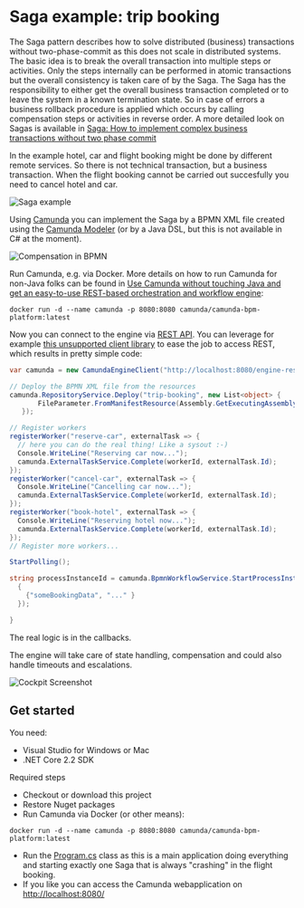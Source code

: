 # Saga example: trip booking

The Saga pattern describes how to solve distributed (business) transactions without two-phase-commit as this does not scale in distributed systems. The basic idea is to break the overall transaction into multiple steps or activities. Only the steps internally can be performed in atomic transactions but the overall consistency is taken care of by the Saga. The Saga has the responsibility to either get the overall business transaction completed or to leave the system in a known termination state. So in case of errors a business rollback procedure is applied which occurs by calling compensation steps or activities in reverse order. A more detailed look on Sagas is available in [Saga: How to implement complex business transactions without two phase commit](
https://blog.bernd-ruecker.com/saga-how-to-implement-complex-business-transactions-without-two-phase-commit-e00aa41a1b1b)

In the example hotel, car and flight booking might be done by different remote services. So there is not technical transaction, but a business transaction. When the flight booking cannot be carried out succesfully you need to cancel hotel and car. 

![Saga example](docs/example-use-case.png)

Using [Camunda](https://camunda.org/) you can implement the Saga by a BPMN XML file created using the [Camunda Modeler](https://camunda.org/download/modeler/) (or by a Java DSL, but this is not available in C# at the moment). 

![Compensation in BPMN](docs/example-bpmn.png)

Run Camunda, e.g. via Docker. More details on how to run Camunda for non-Java folks can be found in [Use Camunda without touching Java and get an easy-to-use REST-based orchestration and workflow engine](https://blog.bernd-ruecker.com/use-camunda-without-touching-java-and-get-an-easy-to-use-rest-based-orchestration-and-workflow-7bdf25ac198e):

```shell
docker run -d --name camunda -p 8080:8080 camunda/camunda-bpm-platform:latest
```

Now you can connect to the engine via [REST API](https://docs.camunda.org/manual/latest/reference/rest/). You can leverage for example [this unsupported client library](https://github.com/berndruecker/camunda-dot-net-showcase) to ease the job to access REST, which results in pretty simple code:

```cs
var camunda = new CamundaEngineClient("http://localhost:8080/engine-rest/engine/default/", null, null);

// Deploy the BPMN XML file from the resources
camunda.RepositoryService.Deploy("trip-booking", new List<object> {
       FileParameter.FromManifestResource(Assembly.GetExecutingAssembly(), "FlowingTripBookingSaga.Models.FlowingTripBookingSaga.bpmn") 
   });

// Register workers
registerWorker("reserve-car", externalTask => {
  // here you can do the real thing! Like a sysout :-)
  Console.WriteLine("Reserving car now...");
  camunda.ExternalTaskService.Complete(workerId, externalTask.Id);
});
registerWorker("cancel-car", externalTask => {
  Console.WriteLine("Cancelling car now...");
  camunda.ExternalTaskService.Complete(workerId, externalTask.Id);
});
registerWorker("book-hotel", externalTask => {
  Console.WriteLine("Reserving hotel now...");
  camunda.ExternalTaskService.Complete(workerId, externalTask.Id);
});
// Register more workers...

StartPolling();

string processInstanceId = camunda.BpmnWorkflowService.StartProcessInstance("FlowingTripBookingSaga", new Dictionary<string, object>()
  {
    {"someBookingData", "..." }
  });

}
```

The real logic is in the callbacks.

The engine will take care of state handling, compensation and could also handle timeouts and escalations.

![Cockpit Screenshot](docs/screenshot.png)

## Get started

You need:

* Visual Studio for Windows or Mac
* .NET Core 2.2 SDK

Required steps

* Checkout or download this project
* Restore Nuget packages
* Run Camunda via Docker (or other means):

```shell
docker run -d --name camunda -p 8080:8080 camunda/camunda-bpm-platform:latest
```

* Run the [Program.cs](Program.cs) class as this is a main application doing everything and starting exactly one Saga that is always "crashing" in the flight booking.
* If you like you can access the Camunda webapplication on [http://localhost:8080/](http://localhost:8080/)
